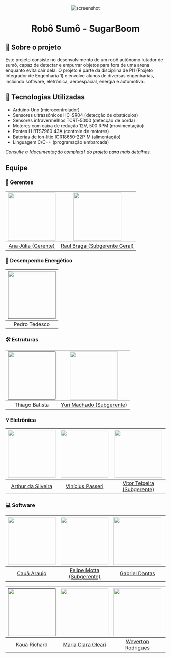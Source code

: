 <div align="center"> 
  <img src="https://placehold.co/600x400?text=Your+Screenshot+here" alt="screenshot" />
   <h1>Robô Sumô - SugarBoom</h1>
</div>

## 📍 Sobre o projeto

Este projeto consiste no desenvolvimento de um robô autônomo lutador de sumô, capaz de detectar e empurrar objetos para fora de uma arena enquanto evita cair dela. O projeto é parte da disciplina de PI1 (Projeto Integrador de Engenharia 1) e envolve alunos de diversas engenharias, incluindo software, eletrônica, aeroespacial, energia e automotiva.

## 🧰 Tecnologias Utilizadas

- Arduino Uno (microcontrolador)
- Sensores ultrassônicos HC-SR04 (detecção de obstáculos)
- Sensores infravermelhos TCRT-5000 (detecção de borda)
- Motores com caixa de redução 12V, 500 RPM (movimentação)
- Pontes H BTS7960 43A (controle de motores)
- Baterias de íon-lítio ICR18650-22P M (alimentação)
- Linguagem C/C++ (programação embarcada)

*Consulte a [documentação completa] do projeto para mais detalhes.*

## Equipe 

### 🎯 Gerentes

| <a href="https://github.com/ailujana"><img src="https://avatars.githubusercontent.com/u/107697177?v=4" width="150"></a> | <a href="https://github.com/Raul-10"><img src="https://avatars.githubusercontent.com/u/54365065?v=4" width="150"></a> |
|:---:|:---:|
| [Ana Júlia (Gerente)](https://github.com/ailujana) | [Raul Braga (Subgerente Geral)](https://github.com/Raul-10) |

### 🔋 Desempenho Energético

| <a href=""><img src="" width="150"></a> |
|:---:|
| Pedro Tedesco |

### 🛠️ Estruturas

| <a href=""><img src="" width="150"></a> | <a href="https://github.com/YuriMup"><img src="https://avatars.githubusercontent.com/u/110145340?v=4" width="150"></a> |
|:---:|:---:|
| Thiago Batista | [Yuri Machado (Subgerente)](https://github.com/YuriMup) |

### 💡 Eletrônica

| <a href="https://github.com/Tutzs"><img src="https://avatars.githubusercontent.com/u/110691207?v=4" width="150"></a> | <a href="https://github.com/Hidratante"><img src="https://avatars.githubusercontent.com/u/120535486?v=4" width="150"></a> | <a href="https://github.com/Vitorreix"><img src="https://avatars.githubusercontent.com/u/189680932?v=4" width="150"></a> |
|:---:|:---:|:---:|
| [Arthur da Silveira](https://github.com/Tutzs) | [Vinícius Passeri](https://github.com/Hidratante) | [Vitor Teixeira (Subgerente)](https://github.com/Vitorreix) |

### 💻 Software

| <a href="https://github.com/caua08"><img src="https://avatars.githubusercontent.com/u/97673403?v=4" width="150"></a> | <a href="https://github.com/M0tt1nh4"><img src="https://avatars.githubusercontent.com/u/104390792?v=4" width="150"></a> | <a href="https://github.com/gbevi"><img src="https://avatars.githubusercontent.com/u/143966903?v=4" width="150"></a> | <a href="https://github.com/Julio1099"><img src="https://avatars.githubusercontent.com/u/108846009?v=4" width="150"></a> | 
|:---:|:---:|:---:|:---:|
|[Cauã Araujo](https://github.com/caua08) | [Felipe Motta (Subgerente)](https://github.com/M0tt1nh4) | [Gabriel Dantas](https://github.com/gbevi) | [Júlio Cesar](https://github.com/Julio1099) |

|<a href=""><img src="" width="150"></a> | <a href="https://github.com/Oleari19"><img src="https://avatars.githubusercontent.com/u/110275583?v=4" width="150"></a> | <a href="https://github.com/vevetin"><img src="https://avatars.githubusercontent.com/u/123479505?v=4" width="150"></a> | <a href=""><img src="" width="150"></a> |
|:---:|:---:|:---:|:---:|
| Kauã Richard | [Maria Clara Oleari](https://github.com/Oleari19) | [Weverton Rodrigues](https://github.com/vevetin) | Weslley Alves |